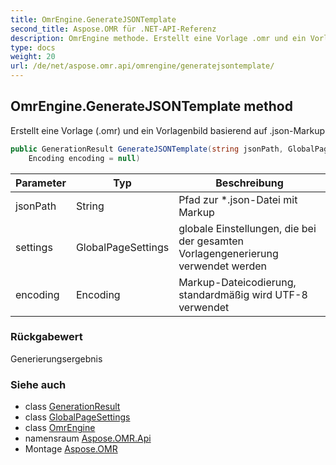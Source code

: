 ```yaml
---
title: OmrEngine.GenerateJSONTemplate
second_title: Aspose.OMR für .NET-API-Referenz
description: OmrEngine methode. Erstellt eine Vorlage .omr und ein Vorlagenbild basierend auf .jsonMarkup
type: docs
weight: 20
url: /de/net/aspose.omr.api/omrengine/generatejsontemplate/
---
```

## OmrEngine.GenerateJSONTemplate method

Erstellt eine Vorlage (.omr) und ein Vorlagenbild basierend auf .json-Markup

```csharp
public GenerationResult GenerateJSONTemplate(string jsonPath, GlobalPageSettings settings = null, 
    Encoding encoding = null)
```

| Parameter | Typ | Beschreibung |
| --- | --- | --- |
| jsonPath | String | Pfad zur *.json-Datei mit Markup |
| settings | GlobalPageSettings | globale Einstellungen, die bei der gesamten Vorlagengenerierung verwendet werden |
| encoding | Encoding | Markup-Dateicodierung, standardmäßig wird UTF-8 verwendet |

### Rückgabewert

Generierungsergebnis

### Siehe auch

* class [GenerationResult](../../../aspose.omr.generation/generationresult/)
* class [GlobalPageSettings](../../../aspose.omr.generation/globalpagesettings/)
* class [OmrEngine](../)
* namensraum [Aspose.OMR.Api](../../omrengine/)
* Montage [Aspose.OMR](../../../)


